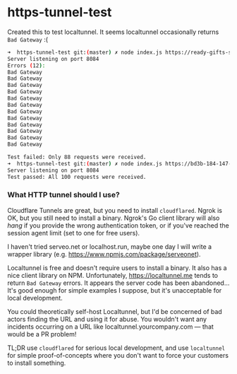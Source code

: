 # https-tunnel-test

Created this to test localtunnel. It seems localtunnel occasionally returns `Bad Gateway` :(

```bash
➜  https-tunnel-test git:(master) ✗ node index.js https://ready-gifts-stick.loca.lt         
Server listening on port 8084
Errors (12):
Bad Gateway
Bad Gateway
Bad Gateway
Bad Gateway
Bad Gateway
Bad Gateway
Bad Gateway
Bad Gateway
Bad Gateway
Bad Gateway
Bad Gateway
Bad Gateway

Test failed: Only 88 requests were received.
➜  https-tunnel-test git:(master) ✗ node index.js https://bd3b-184-147-199-37.ngrok-free.app
Server listening on port 8084
Test passed: All 100 requests were received.
```

### What HTTP tunnel should I use?

Cloudflare Tunnels are great, but you need to install `cloudflared`. Ngrok is OK, but you still need to install a binary. Ngrok's Go client library will also *hang* if you provide the wrong authentication token, or if you've reached the session agent limit (set to one for free users).

I haven't tried serveo.net or localhost.run, maybe one day I will write a wrapper library (e.g. https://www.npmjs.com/package/serveonet).

Localtunnel is free and doesn't require users to install a binary. It also has a nice client library on NPM. Unfortunately, https://localtunnel.me tends to return `Bad Gateway` errors. It appears the server code has been abandoned... It's good enough for simple examples I suppose, but it's unacceptable for local development.

You could theoretically self-host Localtunnel, but I'd be concerned of bad actors finding the URL and using it for abuse. You wouldn't want any incidents occurring on a URL like localtunnel.yourcompany.com — that would be a PR problem!

TL;DR use `cloudflared` for serious local development, and use `localtunnel` for simple proof-of-concepts where you don't want to force your customers to install something.
